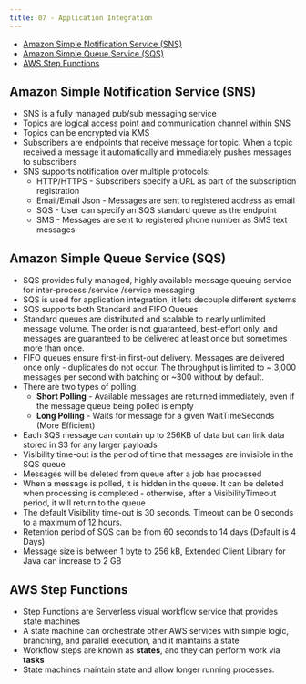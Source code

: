 ```yaml
---
title: 07 - Application Integration
---
```

- [Amazon Simple Notification Service (SNS)](#amazon-simple-notification-service-sns)
- [Amazon Simple Queue Service (SQS)](#amazon-simple-queue-service-sqs)
- [AWS Step Functions](#aws-step-functions)
  
## Amazon Simple Notification Service (SNS)

* SNS is a fully managed pub/sub messaging service
* Topics are logical access point and communication channel within SNS
* Topics can be encrypted via KMS
* Subscribers are endpoints that receive message for topic. When a topic received a message it automatically and immediately pushes messages to subscribers
* SNS supports notification over multiple protocols:
  * HTTP/HTTPS - Subscribers specify a URL as part of the subscription registration
  * Email/Email Json - Messages are sent to registered address as email
  * SQS - User can specify an SQS standard queue as the endpoint
  * SMS - Messages are sent to registered phone number as SMS text messages

## Amazon Simple Queue Service (SQS)

* SQS provides fully managed, highly available message queuing service for inter-process /service /service messaging
* SQS is used for application integration, it lets decouple different systems
* SQS supports both Standard and FIFO Queues
* Standard queues are distributed and scalable to nearly unlimited message volume. The order is not guaranteed, best-effort only, and messages are guaranteed to be delivered at least once but sometimes more than once.
* FIFO queues ensure first-in,first-out delivery. Messages are delivered once only - duplicates do not occur. The throughput is limited to ~ 3,000 messages per second with batching or ~300 without by default.
* There are two types of polling
  * **Short Polling** - Available messages are returned immediately, even if the message queue being polled is empty
  * **Long Polling** - Waits for message for a given WaitTimeSeconds (More Efficient)
* Each SQS message can contain up to 256KB of data but can link data stored in S3 for any larger payloads
* Visibility time-out is the period of time that messages are invisible in the SQS queue
* Messages will be deleted from queue after a job has processed
* When a message is polled, it is hidden in the queue. It can be deleted when processing is completed - otherwise, after a VisibilityTimeout period, it will return to the queue
* The default Visibility time-out is 30 seconds. Timeout can be 0 seconds to a maximum of 12 hours.
* Retention period of SQS can be from 60 seconds to 14 days (Default is 4 Days)
* Message size is between 1 byte to 256 kB, Extended Client Library for Java can increase to 2 GB

## AWS Step Functions

* Step Functions are Serverless visual workflow service that provides state machines
* A state machine can orchestrate other AWS services with simple logic, branching, and parallel execution, and it maintains a state
* Workflow steps are known as **states**, and they can perform work via **tasks**
* State machines maintain state and allow longer running processes.

